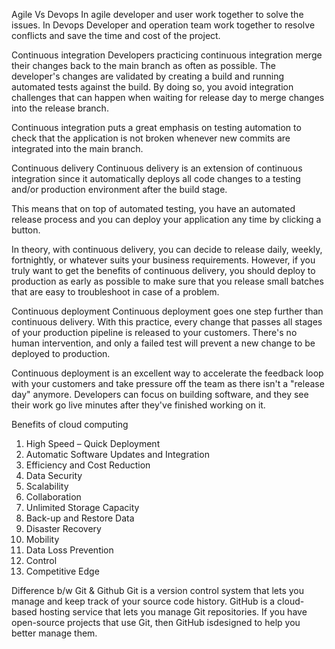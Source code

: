 Agile Vs Devops
In agile developer and user work together to solve the issues.
In Devops Developer and operation team work together to resolve conflicts and save the time and cost of the project.

Continuous integration
Developers practicing continuous integration merge their changes back to the main branch as often as possible. The developer's changes are validated by creating a build and running automated tests against the build. By doing so, you avoid integration challenges that can happen when waiting for release day to merge changes into the release branch.

Continuous integration puts a great emphasis on testing automation to check that the application is not broken whenever new commits are integrated into the main branch.

Continuous delivery
Continuous delivery is an extension of continuous integration since it automatically deploys all code changes to a testing and/or production environment after the build stage. 

This means that on top of automated testing, you have an automated release process and you can deploy your application any time by clicking a button.

In theory, with continuous delivery, you can decide to release daily, weekly, fortnightly, or whatever suits your business requirements. However, if you truly want to get the benefits of continuous delivery, you should deploy to production as early as possible to make sure that you release small batches that are easy to troubleshoot in case of a problem.

Continuous deployment
Continuous deployment goes one step further than continuous delivery. With this practice, every change that passes all stages of your production pipeline is released to your customers. There's no human intervention, and only a failed test will prevent a new change to be deployed to production.

Continuous deployment is an excellent way to accelerate the feedback loop with your customers and take pressure off the team as there isn't a "release day" anymore. Developers can focus on building software, and they see their work go live minutes after they've finished working on it.


Benefits of cloud computing
1. High Speed – Quick Deployment
2. Automatic Software Updates and Integration
3. Efficiency and Cost Reduction
4. Data Security
5. Scalability
6. Collaboration
7. Unlimited Storage Capacity
8. Back-up and Restore Data
9. Disaster Recovery
10. Mobility
11. Data Loss Prevention
12. Control
13. Competitive Edge

Difference b/w Git & Github
Git is a version control system that lets you manage and keep track of your source code history. GitHub is a cloud-based hosting service that lets you manage Git repositories. If you have open-source projects that use Git, then GitHub isdesigned to help you better manage them.


